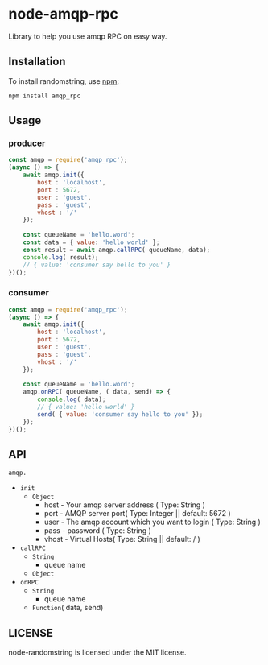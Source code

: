 # node-amqp-rpc

Library to help you use amqp RPC on easy way.

## Installation

To install randomstring, use [npm](http://github.com/npm/npm):

```
npm install amqp_rpc
```

## Usage

### producer
```javascript
const amqp = require('amqp_rpc');
(async () => {
	await amqp.init({
		host : 'localhost',
    	port : 5672,
    	user : 'guest',
    	pass : 'guest',
    	vhost : '/'
	});
	
	const queueName = 'hello.word';
	const data = { value: 'hello world' };
	const result = await amqp.callRPC( queueName, data);
	console.log( result);
	// { value: 'consumer say hello to you' }
})();
```
### consumer

```javascript
const amqp = require('amqp_rpc');
(async () => {
	await amqp.init({
		host : 'localhost',
    	port : 5672,
    	user : 'guest',
    	pass : 'guest',
    	vhost : '/'
	});
	
	const queueName = 'hello.word';
	amqp.onRPC( queueName, ( data, send) => {
		console.log( data);
		// { value: 'hello world' }
		send( { value: 'consumer say hello to you' });
	});
})();
```

## API

`amqp.`

 - `init`
 	- `Object`
 		- host - Your amqp server address ( Type: String )
    	- port - AMQP server port( Type: Integer || default: 5672 )
    	- user - The amqp account which you want to login ( Type: String )
    	- pass - password ( Type: String )
    	- vhost - Virtual Hosts( Type: String || default: / )
 - `callRPC`
 	- `String`
 		- queue name  
 	- `Object`
 - `onRPC`
	- `String`
		- queue name 
	- `Function`( data, send) 	

## LICENSE

node-randomstring is licensed under the MIT license.